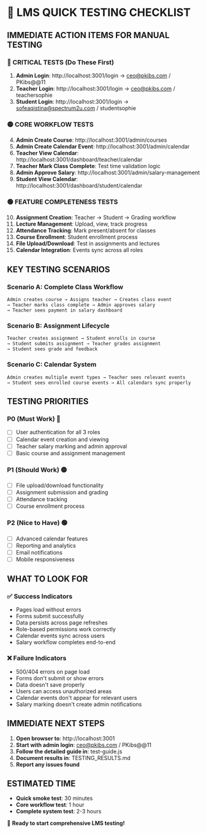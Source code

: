🎯 LMS QUICK TESTING CHECKLIST
=============================

## IMMEDIATE ACTION ITEMS FOR MANUAL TESTING

### 🔴 CRITICAL TESTS (Do These First)
1. **Admin Login**: http://localhost:3001/login → ceo@pkibs.com / PKibs@@11
2. **Teacher Login**: http://localhost:3001/login → ceo@pkibs.com / teachersophie
3. **Student Login**: http://localhost:3001/login → sofeaqistina@spectrum2u.com / studentsophie

### 🟡 CORE WORKFLOW TESTS
4. **Admin Create Course**: http://localhost:3001/admin/courses
5. **Admin Create Calendar Event**: http://localhost:3001/admin/calendar
6. **Teacher View Calendar**: http://localhost:3001/dashboard/teacher/calendar
7. **Teacher Mark Class Complete**: Test time validation logic
8. **Admin Approve Salary**: http://localhost:3001/admin/salary-management
9. **Student View Calendar**: http://localhost:3001/dashboard/student/calendar

### 🟢 FEATURE COMPLETENESS TESTS
10. **Assignment Creation**: Teacher → Student → Grading workflow
11. **Lecture Management**: Upload, view, track progress
12. **Attendance Tracking**: Mark present/absent for classes
13. **Course Enrollment**: Student enrollment process
14. **File Upload/Download**: Test in assignments and lectures
15. **Calendar Integration**: Events sync across all roles

## KEY TESTING SCENARIOS

### Scenario A: Complete Class Workflow
```
Admin creates course → Assigns teacher → Creates class event
→ Teacher marks class complete → Admin approves salary
→ Teacher sees payment in salary dashboard
```

### Scenario B: Assignment Lifecycle
```
Teacher creates assignment → Student enrolls in course
→ Student submits assignment → Teacher grades assignment
→ Student sees grade and feedback
```

### Scenario C: Calendar System
```
Admin creates multiple event types → Teacher sees relevant events
→ Student sees enrolled course events → All calendars sync properly
```

## TESTING PRIORITIES

### P0 (Must Work) 🔴
- [ ] User authentication for all 3 roles
- [ ] Calendar event creation and viewing
- [ ] Teacher salary marking and admin approval
- [ ] Basic course and assignment management

### P1 (Should Work) 🟡
- [ ] File upload/download functionality
- [ ] Assignment submission and grading
- [ ] Attendance tracking
- [ ] Course enrollment process

### P2 (Nice to Have) 🟢
- [ ] Advanced calendar features
- [ ] Reporting and analytics
- [ ] Email notifications
- [ ] Mobile responsiveness

## WHAT TO LOOK FOR

### ✅ Success Indicators
- Pages load without errors
- Forms submit successfully
- Data persists across page refreshes
- Role-based permissions work correctly
- Calendar events sync across users
- Salary workflow completes end-to-end

### ❌ Failure Indicators
- 500/404 errors on page load
- Forms don't submit or show errors
- Data doesn't save properly
- Users can access unauthorized areas
- Calendar events don't appear for relevant users
- Salary marking doesn't create admin notifications

## IMMEDIATE NEXT STEPS

1. **Open browser to**: http://localhost:3001
2. **Start with admin login**: ceo@pkibs.com / PKibs@@11
3. **Follow the detailed guide in**: test-guide.js
4. **Document results in**: TESTING_RESULTS.md
5. **Report any issues found**

## ESTIMATED TIME
- **Quick smoke test**: 30 minutes
- **Core workflow test**: 1 hour
- **Complete system test**: 2-3 hours

🚀 **Ready to start comprehensive LMS testing!**
